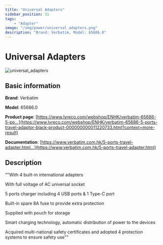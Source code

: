 ```yaml
---
title: "Universal Adapters"
sidebar_position: 31
tags:
    - "Adapter"
image: "/img/power/universal_adapters.png"
description: "Brand: Verbatim, Model: 65686.0"
---
```

# Universal Adapters

![universal_adapters](/img/power/universal_adapters.png)

## Basic information

**Brand**: Verbatim

**Model**: 65686.0

**Product page**: [https://www.lyreco.com/webshop/ENHK/verbatim-65686-5-po...](https://www.lyreco.com/webshop/ENHK/verbatim-65686-5-ports-travel-adaptor-black-product-000000000011220733.html?context=more-result)

**Documentation**: [https://www.verbatim.com.hk/5-ports-travel-adapter.html...](https://www.verbatim.com.hk/5-ports-travel-adapter.html)

## Description

""With 4 built\-in international adapters

 With full voltage of AC universal socket

 5 ports charger including 4 USB ports & 1 Type\-C port

 Built\-in spare 8A fuse to provide extra protection

 Supplied with pouch for storage

 Smart charging technology, automatic distribution of power to the devices

 Acquired multi\-national safety certificates and adopted 4 protection systems to ensure safety use""

